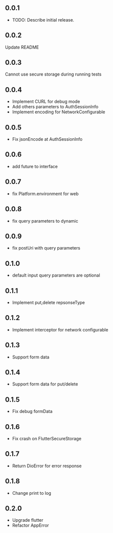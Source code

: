 ## 0.0.1

* TODO: Describe initial release.

## 0.0.2
Update README

## 0.0.3
Cannot use secure storage during running tests

## 0.0.4
- Implement CURL for debug mode
- Add others parameters to AuthSessionInfo 
- Implement encoding for NetworkConfigurable

## 0.0.5
- Fix jsonEncode at AuthSessionInfo

## 0.0.6
- add future to interface

## 0.0.7
- fix Platform.environment for web

## 0.0.8
- fix query parameters to dynamic

## 0.0.9
- fix postUri with query parameters

## 0.1.0
- default input query parameters are optional

## 0.1.1
- Implement put,delete repsonseType

## 0.1.2
- Implement interceptor for network configurable

## 0.1.3
- Support form data

## 0.1.4
- Support form data for put/delete

## 0.1.5
- Fix debug formData

## 0.1.6
- Fix crash on FlutterSecureStorage

## 0.1.7
- Return DioError for error response

## 0.1.8
- Change print to log

## 0.2.0
- Upgrade flutter
- Refactor AppError